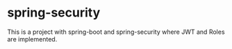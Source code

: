 # spring-security

This is a project with spring-boot and spring-security where JWT and Roles are implemented.
